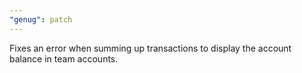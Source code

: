 ```yaml
---
"genug": patch
---
```


Fixes an error when summing up transactions to display the account balance in team accounts.
